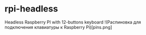 # rpi-headless
Headless Raspberry PI with 12-buttons keyboard
!(Распиновка для подключения клавиатуры к Raspberry Pi)[pins.png]
